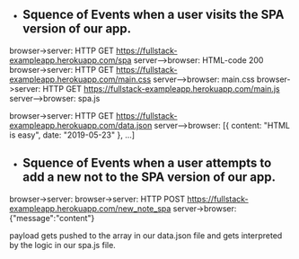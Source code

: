 * ## Squence of Events when a user visits the SPA version of our app.

browser->server: HTTP GET https://fullstack-exampleapp.herokuapp.com/spa
server-->browser: HTML-code 200
browser->server: HTTP GET https://fullstack-exampleapp.herokuapp.com/main.css
server-->browser: main.css
browser->server: HTTP GET https://fullstack-exampleapp.herokuapp.com/main.js
server-->browser: spa.js

browser->server: HTTP GET https://fullstack-exampleapp.herokuapp.com/data.json
server-->browser: [{ content: "HTML is easy", date: "2019-05-23" }, ...]

* ## Squence of Events when a user attempts to add a new not to the SPA version of our app.

browser->server: browser->server: HTTP POST https://fullstack-exampleapp.herokuapp.com/new_note_spa
server->browser: {"message":"content"}

payload gets pushed to the array in our data.json file and gets interpreted by the logic in our spa.js file.